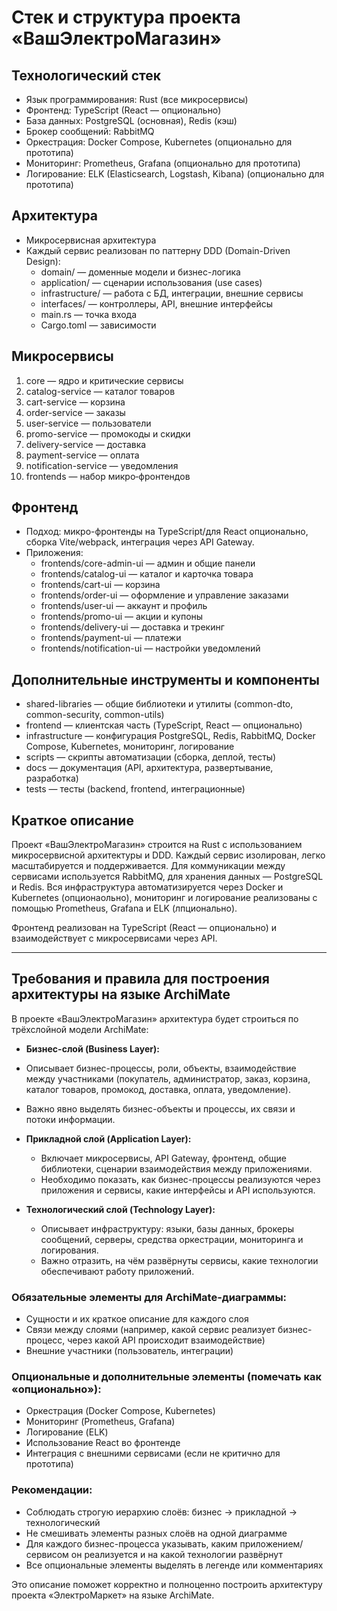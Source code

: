# Стек и структура проекта «ВашЭлектроМагазин»

## Технологический стек

- Язык программирования: Rust (все микросервисы)
- Фронтенд: TypeScript (React — опционально)
- База данных: PostgreSQL (основная), Redis (кэш)
- Брокер сообщений: RabbitMQ
- Оркестрация: Docker Compose, Kubernetes (опционально для прототипа)
- Мониторинг: Prometheus, Grafana (опционально для прототипа)
- Логирование: ELK (Elasticsearch, Logstash, Kibana) (опционально для прототипа)

## Архитектура

- Микросервисная архитектура
- Каждый сервис реализован по паттерну DDD (Domain-Driven Design):
  - domain/ — доменные модели и бизнес-логика
  - application/ — сценарии использования (use cases)
  - infrastructure/ — работа с БД, интеграции, внешние сервисы
  - interfaces/ — контроллеры, API, внешние интерфейсы
  - main.rs — точка входа
  - Cargo.toml — зависимости

## Микросервисы

1. core — ядро и критические сервисы
2. catalog-service — каталог товаров
3. cart-service — корзина
4. order-service — заказы
5. user-service — пользователи
6. promo-service — промокоды и скидки
7. delivery-service — доставка
8. payment-service — оплата
9. notification-service — уведомления
10. frontends — набор микро‑фронтендов

## Фронтенд

- Подход: микро-фронтенды на TypeScript/для React опционально, сборка Vite/webpack, интеграция через API Gateway.
- Приложения:
  - frontends/core-admin-ui — админ и общие панели
  - frontends/catalog-ui — каталог и карточка товара
  - frontends/cart-ui — корзина
  - frontends/order-ui — оформление и управление заказами
  - frontends/user-ui — аккаунт и профиль
  - frontends/promo-ui — акции и купоны
  - frontends/delivery-ui — доставка и трекинг
  - frontends/payment-ui — платежи
  - frontends/notification-ui — настройки уведомлений


## Дополнительные инструменты и компоненты

- shared-libraries — общие библиотеки и утилиты (common-dto, common-security, common-utils)
- frontend — клиентская часть (TypeScript, React — опционально)
- infrastructure — конфигурация PostgreSQL, Redis, RabbitMQ, Docker Compose, Kubernetes, мониторинг, логирование
- scripts — скрипты автоматизации (сборка, деплой, тесты)
- docs — документация (API, архитектура, развертывание, разработка)
- tests — тесты (backend, frontend, интеграционные)

## Краткое описание

Проект «ВашЭлектроМагазин» строится на Rust с использованием микросервисной архитектуры и DDD. Каждый сервис изолирован, легко масштабируется и поддерживается. Для коммуникации между сервисами используется RabbitMQ, для хранения данных — PostgreSQL и Redis. Вся инфраструктура автоматизируется через Docker и Kubernetes (опционаольно), мониторинг и логирование реализованы с помощью Prometheus, Grafana и ELK (лпционально).

Фронтенд реализован на TypeScript (React — опционально) и взаимодействует с микросервисами через API.


---

## Требования и правила для построения архитектуры на языке ArchiMate

В проекте «ВашЭлектроМагазин» архитектура будет строиться по трёхслойной модели ArchiMate:

- **Бизнес-слой (Business Layer):**
 - Описывает бизнес-процессы, роли, объекты, взаимодействие между участниками (покупатель, администратор, заказ, корзина, каталог товаров, промокод, доставка, оплата, уведомление).
  - Важно явно выделять бизнес-объекты и процессы, их связи и потоки информации.

- **Прикладной слой (Application Layer):**
  - Включает микросервисы, API Gateway, фронтенд, общие библиотеки, сценарии взаимодействия между приложениями.
  - Необходимо показать, как бизнес-процессы реализуются через приложения и сервисы, какие интерфейсы и API используются.

- **Технологический слой (Technology Layer):**
  - Описывает инфраструктуру: языки, базы данных, брокеры сообщений, серверы, средства оркестрации, мониторинга и логирования.
  - Важно отразить, на чём развёрнуты сервисы, какие технологии обеспечивают работу приложений.

### Обязательные элементы для ArchiMate-диаграммы:
- Сущности и их краткое описание для каждого слоя
- Связи между слоями (например, какой сервис реализует бизнес-процесс, через какой API происходит взаимодействие)
- Внешние участники (пользователь, интеграции)

### Опциональные и дополнительные элементы (помечать как «опционально»):
- Оркестрация (Docker Compose, Kubernetes)
- Мониторинг (Prometheus, Grafana)
- Логирование (ELK)
- Использование React во фронтенде
- Интеграция с внешними сервисами (если не критично для прототипа)

### Рекомендации:
- Соблюдать строгую иерархию слоёв: бизнес → прикладной → технологический
- Не смешивать элементы разных слоёв на одной диаграмме
- Для каждого бизнес-процесса указывать, каким приложением/сервисом он реализуется и на какой технологии развёрнут
- Все опциональные элементы выделять в легенде или комментариях

Это описание поможет корректно и полноценно построить архитектуру проекта «ЭлектроМаркет» на языке ArchiMate.